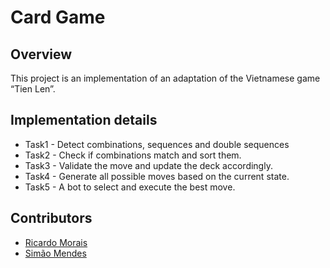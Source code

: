 # Card Game

## Overview 

This project is an implementation of an adaptation of the Vietnamese game “Tien Len”.

## Implementation details

* Task1 - Detect combinations, sequences and double sequences
* Task2 - Check if combinations match and sort them.
* Task3 - Validate the move and update the deck accordingly.
* Task4 - Generate all possible moves based on the current state.
* Task5 - A bot to select and execute the best move.

## Contributors

* [Ricardo Morais](https://github.com/RIIverByte)
* [Simão Mendes](https://github.com/PaoTheMagicalDev)

